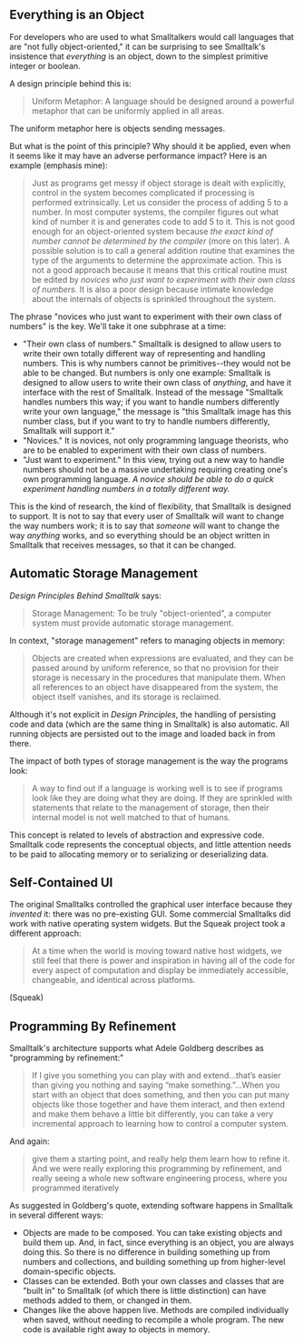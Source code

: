 ## Everything is an Object
For developers who are used to what Smalltalkers would call languages that are "not fully object-oriented," it can be surprising to see Smalltalk's insistence that *everything* is an object, down to the simplest primitive integer or boolean.

A design principle behind this is:

> Uniform Metaphor: A language should be designed around a powerful metaphor that can be uniformly applied in all areas.

The uniform metaphor here is objects sending messages.

But what is the point of this principle? Why should it be applied, even when it seems like it may have an adverse performance impact? Here is an example (emphasis mine):

> Just as programs get messy if object storage is dealt with explicitly, control in the system becomes complicated if processing is performed extrinsically. Let us consider the process of adding 5 to a number. In most computer systems, the compiler figures out what kind of number it is and generates code to add 5 to it. This is not good enough for an object-oriented system because *the exact kind of number cannot be determined by the compiler* (more on this later). A possible solution is to call a general addition routine that examines the type of the arguments to determine the approximate action. This is not a good approach because it means that this critical routine must be edited by *novices who just want to experiment with their own class of numbers.* It is also a poor design because intimate knowledge about the internals of objects is sprinkled throughout the system.

The phrase "novices who just want to experiment with their own class of numbers" is the key. We'll take it one subphrase at a time:

- "Their own class of numbers." Smalltalk is designed to allow users to write their own totally different way of representing and handling numbers. This is why numbers cannot be primitives--they would not be able to be changed. But numbers is only one example: Smalltalk is designed to allow users to write their own class of *anything*, and have it interface with the rest of Smalltalk. Instead of the message "Smalltalk handles numbers this way; if you want to handle numbers differently write your own language," the message is "this Smalltalk image has this number class, but if you want to try to handle numbers differently, Smalltalk will support it."
- "Novices." It is novices, not only programming language theorists, who are to be enabled to experiment with their own class of numbers.
- "Just want to experiment." In this view, trying out a new way to handle numbers should not be a massive undertaking requiring creating one's own programming language. *A novice should be able to do a quick experiment handling numbers in a totally different way.*

This is the kind of research, the kind of flexibility, that Smalltalk is designed to support. It is not to say that every user of Smalltalk will want to change the way numbers work; it is to say that *someone* will want to change the way *anything* works, and so everything should be an object written in Smalltalk that receives messages, so that it can be changed.
	
## Automatic Storage Management
*Design Principles Behind Smalltalk* says:

> Storage Management: To be truly "object-oriented", a computer system must provide automatic storage management.

In context, "storage management" refers to managing objects in memory:

> Objects are created when expressions are evaluated, and they can be passed around by uniform reference, so that no provision for their storage is necessary in the procedures that manipulate them. When all references to an object have disappeared from the system, the object itself vanishes, and its storage is reclaimed.

Although it's not explicit in *Design Principles*, the handling of persisting code and data (which are the same thing in Smalltalk) is also automatic. All running objects are persisted out to the image and loaded back in from there.

The impact of both types of storage management is the way the programs look:

> A way to find out if a language is working well is to see if programs look like they are doing what they are doing. If they are sprinkled with statements that relate to the management of storage, then their internal model is not well matched to that of humans.

This concept is related to levels of abstraction and expressive code. Smalltalk code represents the conceptual objects, and little attention needs to be paid to allocating memory or to serializing or deserializing data.

## Self-Contained UI
The original Smalltalks controlled the graphical user interface because they *invented* it: there was no pre-existing GUI. Some commercial Smalltalks did work with native operating system widgets. But the Squeak project took a different approach:

> At a time when the world is moving toward native host widgets, we still feel that there is power and inspiration in having all of the code for every aspect of computation and display be immediately accessible, changeable, and identical across platforms.

(Squeak)

## Programming By Refinement
Smalltalk's architecture supports what Adele Goldberg describes as "programming by refinement:"

> If I give you something you can play with and extend…that’s easier than giving you nothing and saying “make something.”…When you start with an object that does something, and then you can put many objects like those together and have them interact, and then extend and make them behave a little bit differently, you can take a very incremental approach to learning how to control a computer system.

And again:

> give them a starting point, and really help them learn how to refine it. And we were really exploring this programming by refinement, and really seeing a whole new software engineering process, where you programmed iteratively

As suggested in Goldberg's quote, extending software happens in Smalltalk in several different ways:

- Objects are made to be composed. You can take existing objects and build them up. And, in fact, since everything is an object, you are always doing this. So there is no difference in building something up from numbers and collections, and building something up from higher-level domain-specific objects.
- Classes can be extended. Both your own classes and classes that are "built in" to Smalltalk (of which there is little distinction) can have methods added to them, or changed in them.
- Changes like the above happen live. Methods are compiled individually when saved, without needing to recompile a whole program. The new code is available right away to objects in memory.
